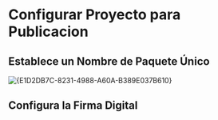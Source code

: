 # Configurar  Proyecto para Publicacion

## Establece un Nombre de Paquete Único

![{E1D2DB7C-8231-4988-A60A-B389E037B610}](https://github.com/user-attachments/assets/b6b7d161-60c4-408f-be9e-114a20d577cf)

## Configura la Firma Digital

